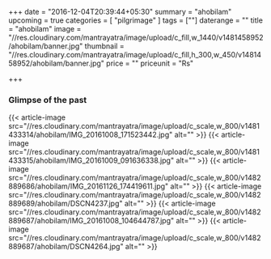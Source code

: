 +++
date = "2016-12-04T20:39:44+05:30"
summary = "ahobilam"
upcoming = true
categories = [ "pilgrimage" ]
tags = [""]
daterange = ""
title = "ahobilam"
image = "//res.cloudinary.com/mantrayatra/image/upload/c_fill,w_1440/v1481458952/ahobilam/banner.jpg"
thumbnail = "//res.cloudinary.com/mantrayatra/image/upload/c_fill,h_300,w_450/v1481458952/ahobilam/banner.jpg"
price = ""
priceunit = "Rs"

+++

### Glimpse of the past
{{< article-image src="//res.cloudinary.com/mantrayatra/image/upload/c_scale,w_800/v1481433314/ahobilam/IMG_20161008_171523442.jpg" alt="" >}}
{{< article-image src="//res.cloudinary.com/mantrayatra/image/upload/c_scale,w_800/v1481433315/ahobilam/IMG_20161009_091636338.jpg" alt="" >}}
{{< article-image src="//res.cloudinary.com/mantrayatra/image/upload/c_scale,w_800/v1482889686/ahobilam/IMG_20161126_174419611.jpg" alt="" >}}
{{< article-image src="//res.cloudinary.com/mantrayatra/image/upload/c_scale,w_800/v1482889689/ahobilam/DSCN4237.jpg" alt="" >}}
{{< article-image src="//res.cloudinary.com/mantrayatra/image/upload/c_scale,w_800/v1482889687/ahobilam/IMG_20161008_104644787.jpg" alt="" >}}
{{< article-image src="//res.cloudinary.com/mantrayatra/image/upload/c_scale,w_800/v1482889687/ahobilam/DSCN4264.jpg" alt="" >}}
